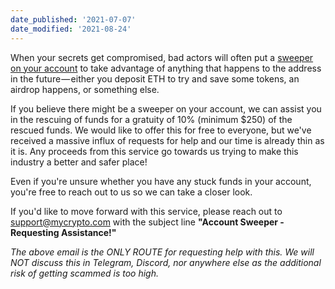 ```yaml
---
date_published: '2021-07-07'
date_modified: '2021-08-24'
---
```


When your secrets get compromised, bad actors will often put a [sweeper on your account](https://blog.mycrypto.com/how-to-beat-an-ethereum-based-sweeper-and-recover-your-assets/) to take advantage of anything that happens to the address in the future — either you deposit ETH to try and save some tokens, an airdrop happens, or something else.

If you believe there might be a sweeper on your account, we can assist you in the rescuing of funds for a gratuity of 10% (minimum $250) of the rescued funds. We would like to offer this for free to everyone, but we've received a massive influx of requests for help and our time is already thin as it is. Any proceeds from this service go towards us trying to make this industry a better and safer place!

Even if you're unsure whether you have any stuck funds in your account, you're free to reach out to us so we can take a closer look.

If you'd like to move forward with this service, please reach out to [support@mycrypto.com](mailto:support@mycrypto.com?subject=Account%20Sweeper%20-%20Requesting%20Assistance!) with the subject line **"Account Sweeper - Requesting Assistance!"**

_The above email is the ONLY ROUTE for requesting help with this. We will NOT discuss this in Telegram, Discord, nor anywhere else as the additional risk of getting scammed is too high._

